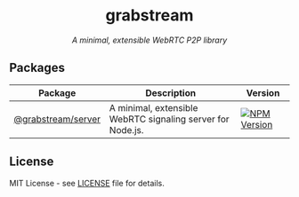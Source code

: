 <div align="center">

# grabstream

*A minimal, extensible WebRTC P2P library*

</div>

## Packages

| Package | Description | Version |
|---------|-------------|---------|
| [@grabstream/server](./packages/server) | A minimal, extensible WebRTC signaling server for Node.js. | [![NPM Version](https://img.shields.io/npm/v/@grabstream/server.svg)](https://www.npmjs.com/package/@grabstream/server) |

## License

MIT License - see [LICENSE](./LICENSE) file for details.
